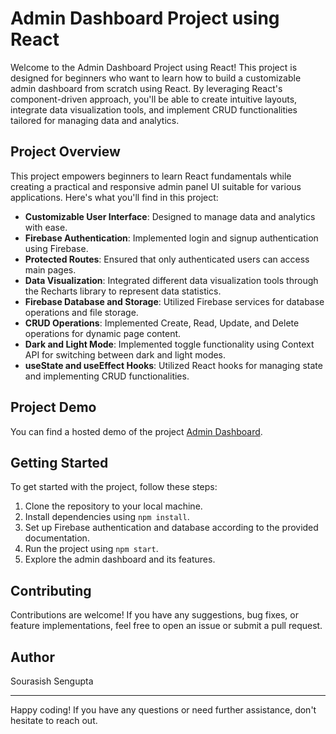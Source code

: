 # Admin Dashboard Project using React 

Welcome to the Admin Dashboard Project using React! This project is designed for beginners who want to learn how to build a customizable admin dashboard from scratch using React. By leveraging React's component-driven approach, you'll be able to create intuitive layouts, integrate data visualization tools, and implement CRUD functionalities tailored for managing data and analytics.

## Project Overview

This project empowers beginners to learn React fundamentals while creating a practical and responsive admin panel UI suitable for various applications. Here's what you'll find in this project:

- **Customizable User Interface**: Designed to manage data and analytics with ease.
- **Firebase Authentication**: Implemented login and signup authentication using Firebase.
- **Protected Routes**: Ensured that only authenticated users can access main pages.
- **Data Visualization**: Integrated different data visualization tools through the Recharts library to represent data statistics.
- **Firebase Database and Storage**: Utilized Firebase services for database operations and file storage.
- **CRUD Operations**: Implemented Create, Read, Update, and Delete operations for dynamic page content.
- **Dark and Light Mode**: Implemented toggle functionality using Context API for switching between dark and light modes.
- **useState and useEffect Hooks**: Utilized React hooks for managing state and implementing CRUD functionalities.

## Project Demo

You can find a hosted demo of the project [Admin Dashboard](https://geekster-admin-panel.vercel.app/).

## Getting Started

To get started with the project, follow these steps:

1. Clone the repository to your local machine.
2. Install dependencies using `npm install`.
3. Set up Firebase authentication and database according to the provided documentation.
4. Run the project using `npm start`.
5. Explore the admin dashboard and its features.

## Contributing

Contributions are welcome! If you have any suggestions, bug fixes, or feature implementations, feel free to open an issue or submit a pull request.

## Author

Sourasish Sengupta

---

Happy coding! If you have any questions or need further assistance, don't hesitate to reach out.
